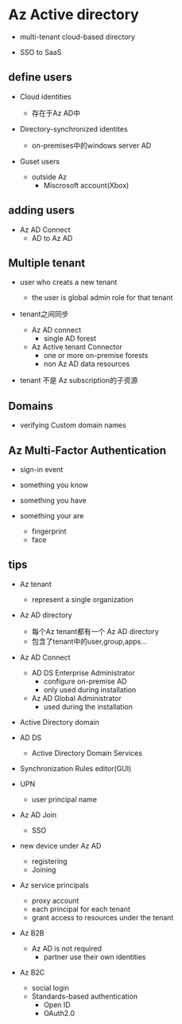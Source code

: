 # Az Active directory

+ multi-tenant cloud-based directory

+ SSO to SaaS

## define users

+ Cloud identities
    + 存在于Az AD中

+ Directory-synchronized identites
    + on-premises中的windows server AD

+ Guset users
    + outside Az
        + Miscrosoft account(Xbox)

## adding users

+ Az AD Connect
    + AD to Az AD

## Multiple tenant

+ user who creats a new tenant
    + the user is global admin role for that tenant

+ tenant之间同步
    + Az AD connect
        + single AD forest
    + Az Active tenant Connector
        + one or more on-premise forests
        + non Az AD data resources
+ tenant 不是 Az subscription的子资源


## Domains 

+ verifying Custom domain names


## Az Multi-Factor Authentication

+ sign-in event

+ something you know

+ something you have

+ something your are
    + fingerprint
    + face

## tips
+ Az tenant
    + represent a single organization

+ Az AD directory
    + 每个Az tenant都有一个 Az AD directory
    + 包含了tenant中的user,group,apps...

+ Az AD Connect
    + AD DS Enterprise Administrator
        + configure on-premise AD
        + only used during installation
    + Az AD Global Administrator
        + used during the installation

+ Active Directory domain
+ AD DS
    + Active Directory Domain Services
+ Synchronization Rules editor(GUI)
+ UPN
    + user principal name

+ Az AD Join
    + SSO

+ new device under Az AD
    + registering
    + Joining

+ Az service principals
    + proxy account
    + each principal for each tenant 
    + grant access to resources under the tenant

+ Az B2B
    + Az AD is not required
        + partner use their own identities

+ Az B2C
    + social login
    + Standards-based authentication
        + Open ID
        + OAuth2.0